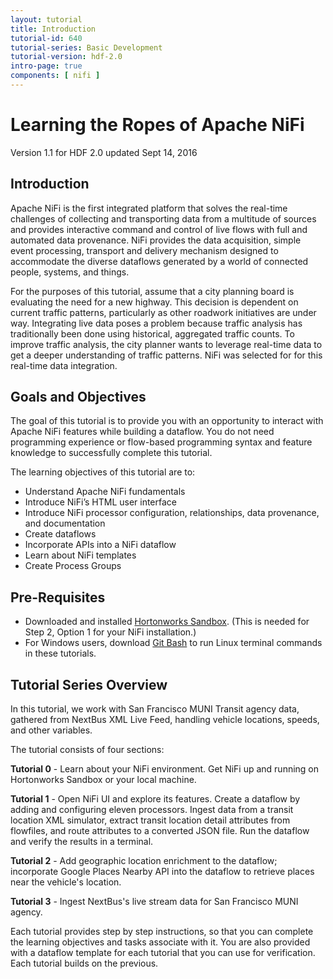 ```yaml
---
layout: tutorial
title: Introduction
tutorial-id: 640
tutorial-series: Basic Development
tutorial-version: hdf-2.0
intro-page: true
components: [ nifi ]
---
```


# Learning the Ropes of Apache NiFi

Version 1.1 for HDF 2.0 updated Sept 14, 2016

## Introduction

Apache NiFi is the first integrated platform that solves the real-time challenges of collecting and transporting data from a multitude of sources and provides interactive command and control of live flows with full and automated data provenance. NiFi provides the data acquisition, simple event processing, transport and delivery mechanism designed to accommodate the diverse dataflows generated by a world of connected people, systems, and things.

For the purposes of this tutorial, assume that a city planning board is evaluating the need for a new highway.  This decision is dependent on current traffic patterns, particularly as other roadwork initiatives are under way. Integrating live data poses a problem because traffic analysis has traditionally been done using historical, aggregated traffic counts.  To improve traffic analysis, the city planner wants to leverage real-time data to get a deeper understanding of traffic patterns.  NiFi was selected for for this real-time data integration.

## Goals and Objectives

The goal of this tutorial is to provide you with an opportunity to interact with Apache NiFi features while building a dataflow. You do not need programming experience or flow-based programming syntax and feature knowledge to successfully complete this tutorial.

The learning objectives of this tutorial are to:
- Understand Apache NiFi fundamentals
- Introduce NiFi’s HTML user interface
- Introduce NiFi processor configuration, relationships, data provenance, and documentation
- Create dataflows
- Incorporate APIs into a NiFi dataflow
- Learn about NiFi templates
- Create Process Groups


## Pre-Requisites
- Downloaded and installed [Hortonworks Sandbox](http://hortonworks.com/products/sandbox/). (This is needed for Step 2, Option 1 for your NiFi installation.)
- For Windows users, download [Git Bash](https://openhatch.org/missions/windows-setup/install-git-bash) to run Linux terminal commands in these tutorials.


## Tutorial Series Overview

In this tutorial, we work with San Francisco MUNI Transit agency data, gathered from NextBus XML Live Feed, handling vehicle locations, speeds, and other variables.

The tutorial consists of four sections:

**Tutorial 0** - Learn about your NiFi environment. Get NiFi up and running on Hortonworks Sandbox or your local machine.

**Tutorial 1** - Open NiFi UI and explore its features. Create a dataflow by adding and configuring eleven processors. Ingest data from a transit location XML simulator, extract transit location detail attributes from flowfiles, and route attributes to a converted JSON file. Run the dataflow and verify the results in a terminal.

**Tutorial 2** - Add geographic location enrichment to the dataflow; incorporate Google Places Nearby API into the dataflow to retrieve places near the vehicle's location.

**Tutorial 3** - Ingest NextBus's live stream data for San Francisco MUNI agency.

Each tutorial provides step by step instructions, so that you can complete the learning objectives and tasks associate with it. You are also provided with a dataflow template for each tutorial that you can use for verification. Each tutorial builds on the previous.
